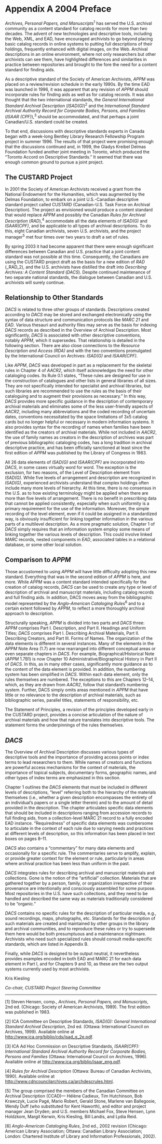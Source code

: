 # Appendix A 2004 Preface

_Archives, Personal Papers, and Manuscripts_<sup>1</sup> has served the U.S. archival community as a content standard for catalog records for more than two decades. The advent of new technologies and descriptive tools, including the Web, XML, and EAD, have encouraged archivists to go beyond placing basic catalog records in online systems to putting full descriptions of their holdings, frequently enhanced with digital images, on the Web. Archival descriptions in an online environment, where not only researchers but other archivists can see them, have highlighted differences and similarities in practice between repositories and brought to the fore the need for a content standard for finding aids.

As a descriptive standard of the Society of American Archivists, _APPM_ was placed on a review/revision schedule in the early 1990s. By the time EAD was launched in 1996, it was apparent that any revision of _APPM_ should incorporate rules for finding aids as well as for catalog records. It was also thought that the two international standards, the _General International Standard Archival Description_ (_ISAD(G)_)<sup>2</sup> and the _International Standard Archival Authority Record for Corporate Bodies, Persons, and Families_ (_ISAAR (CPF)_),<sup>3</sup> should be accommodated, and that perhaps a joint Canadian/U.S. standard could be created.

To that end, discussions with descriptive standards experts in Canada began with a week-long Bentley Library Research Fellowship Program project in summer 1996. The results of that project were promising enough that the discussions continued and, in 1999, the Gladys Kreibel Delmas Foundation funded another joint meeting in Toronto, which produced the “Toronto Accord on Descriptive Standards.” It seemed that there was enough common ground to pursue a joint project.

## The CUSTARD Project

In 2001 the Society of American Archivists received a grant from the National Endowment for the Humanities, which was augmented by the Delmas Foundation, to embark on a joint U.S.-Canadian descriptive standard project called CUSTARD (Canadian-U.S. Task Force on Archival Description). The project as envisioned would produce a content standard that would replace _APPM_ and possibly the Canadian _Rules for Archival Description_ (_RAD_),<sup>4</sup> accommodate all the data elements of _ISAD(G)_ and _ISAAR(CPF)_, and be applicable to all types of archival descriptions. To do this, eight Canadian archivists, seven U.S. archivists, and the project manager<sup>5</sup> met four times over two years to draft a set of rules.

By spring 2003 it had become apparent that there were enough significant differences between Canadian and U.S. practice that a joint content standard was not possible at this time. Consequently, the Canadians are using the CUSTARD project draft as the basis for a new edition of _RAD_ (_RAD_2), and the U.S. archivists have distilled the draft into _Describing Archives: A Content Standard_ (_DACS_). Despite continued maintenance of two separate national standards, the dialogue between Canadian and U.S. archivists will surely continue.

## Relationship to Other Standards

_DACS_ is related to three other groups of standards. Descriptions created according to _DACS_ may be stored and exchanged electronically using the syntax of data structure and communication protocols like _MARC 21_ and _EAD_. Various thesauri and authority files may serve as the basis for indexing _DACS_ records as described in the Overview of Archival Description. Most significantly, _DACS_ is associated with other descriptive conventions, notably _APPM_, which it supersedes. That relationship is detailed in the following section. There are also close connections to the _Resource Description and Access (RDA)_ and with the two conventions promulgated by the International Council on Archives: _ISAD(G)_ and _ISAAR(CPF)_.

Like _APPM_, _DACS_ was developed in part as a replacement for the skeletal rules in Chapter 4 of _AACR2_, which itself acknowledges the need for other cataloging codes. Its Rule 0.1 states, “These rules are designed for use in the construction of catalogues and other lists in general libraries of all sizes. They are not specifically intended for specialist and archival libraries, but such libraries are recommended to use the rules as the basis of their cataloguing and to augment their provisions as necessary.” In this way, _DACS_ provides more specific guidance in the description of contemporary archival materials and eliminates some of the less user-friendly aspects of _AACR2_, including many abbreviations and the coded recording of uncertain dates, conventions necessitated by the space limitations of 3x5 catalog cards but no longer helpful or necessary in modern information systems. It also provides syntax for the recording of names when families have been identified as the creators of archival materials. While not included in _AACR2_, the use of family names as creators in the description of archives was part of previous bibliographic cataloging codes, has a long tradition in archival descriptive practice, and has been officially sanctioned at least since the first edition of _APPM_ was published by the Library of Congress in 1983.

All 26 data elements of _ISAD(G)_ and _ISAAR(CPF)_ are incorporated into _DACS_, in some cases virtually word for word. The exception is the exclusion, for two reasons, of the Level of Description element from _ISAD(G)_. While five levels of arrangement and description are recognized in _ISAD(G)_, experienced archivists understand that complex holdings often include many more levels of hierarchy. At this time, there is no consensus in the U.S. as to how existing terminology might be applied when there are more than five levels of arrangement. There is no benefit in prescribing data that cannot be applied consistently, especially when such uniformity is a primary requirement for the use of the information. Moreover, the simple recording of the level element, even if it could be assigned in a standardized way, is obviously insufficient for linking together information in the various parts of a multilevel description. As a more pragmatic solution, Chapter 1 of _DACS_ simply requires that an information system employ some means of linking together the various levels of description. This could involve linked _MARC_ records, nested components in _EAD_, associated tables in a relational database, or some other local solution.

## Comparison to _APPM_

Those accustomed to using _APPM_ will have little difficulty adopting this new standard. Everything that was in the second edition of _APPM_ is here, and more. While _APPM_ was a content standard intended specifically for the creation of catalog records, _DACS_ can be used to create any type or level of description of archival and manuscript materials, including catalog records and full finding aids. In addition, DACS moves away from the bibliographic model represented by the _Anglo-American Cataloging Rules_<sup>6</sup> and to a certain extent followed by _APPM_, to reflect a more thoroughly archival approach to description.

Structurally speaking, _APPM_ is divided into two parts and _DACS_ three: _APPM_ comprises Part I. Description, and Part II. Headings and Uniform Titles; _DACS_ comprises Part I. Describing Archival Materials, Part II. Describing Creators, and Part III. Forms of Names. The organization of the data elements is different in several instances. Many of the elements in the _APPM_ Note Area (1.7) are now rearranged into different conceptual areas or even separate chapters in _DACS_. For example, Biographical/Historical Note (_APPM_ 1.7B1) is now Chapter 10 Administrative/Biographical History in Part II of _DACS_. In this, as in many other cases, significantly more guidance as to the content of the data element is provided. In addition, the numbering system has been simplified in _DACS_. Within each data element, only the rules themselves are numbered. The exceptions to this are Chapters 12–14, which, as they are drawn from _AACR2_, follow that standard’s numbering system. Further, DACS simply omits areas mentioned in _APPM_ that have little or no relevance to the description of archival materials, such as bibliographic series, parallel titles, statements of responsibility, etc.

The Statement of Principles, a revision of the principles developed early in the CUSTARD project, provides a concise articulation of the nature of archival materials and how that nature translates into descriptive tools. The statement forms the underpinnings of the rules themselves.

## _DACS_

The Overview of Archival Description discusses various types of descriptive tools and the importance of providing access points or index terms to lead researchers to them. While names of creators and functions are powerful access mechanisms for the context of materials, the importance of topical subjects, documentary forms, geographic names, and other types of index terms are emphasized in this section.

Chapter 1 outlines the _DACS_ elements that must be included in different levels of descriptions, “level” referring both to the hierarchy of the materials themselves (i.e., whether a given description encompasses the entirety of an individual’s papers or a single letter therein) and to the amount of detail provided in the description. The chapter articulates specific data elements that should be included in descriptions ranging from accession records to full finding aids, from a collection-level MARC 21 record to a fully encoded EAD instance. “Requiredness” of specific data elements was cumbersome to articulate in the context of each rule due to varying needs and practices at different levels of description, so this information has been placed in text boxes on pages 8–11.

_DACS_ also contains a “commentary” for many data elements and occasionally for a specific rule. The commentaries serve to amplify, explain, or provide greater context for the element or rule, particularly in areas where archival practice has been less than uniform in the past.

_DACS_ integrates rules for describing archival and manuscript materials and collections. Gone is the notion of the “artificial” collection. Materials that are gathered together by a person, family, or organization irrespective of their provenance are intentionally and consciously assembled for some purpose. Most repositories in the U.S. have such collections, and they need to be handled and described the same way as materials traditionally considered to be “organic.”

_DACS_ contains no specific rules for the description of particular media, e.g., sound recordings, maps, photographs, etc. Standards for the description of such materials are created and maintained by other groups in the library and archival communities, and to reproduce these rules or try to supersede them here would be both presumptuous and a maintenance nightmare. Archivists who need such specialized rules should consult media-specific standards, which are listed in Appendix B.

Finally, while _DACS_ is designed to be output neutral, it nevertheless provides examples encoded in both EAD and MARC 21 for each data element in Part I, and for Chapters 9 and 10, as these are the two output systems currently used by most archivists.

Kris Kiesling

_Co-chair, CUSTARD Project Steering Committee_

* * *

[1] Steven Hensen, comp., _Archives, Personal Papers, and Manuscripts_, 2nd ed. (Chicago: Society of American Archivists, 1989). The first edition was published in 1983.

[2] ICA Committee on Descriptive Standards, _ISAD(G): General International Standard Archival Description_, 2nd ed. (Ottawa: International Council on Archives, 1999). Available online at <http://www.ica.org/biblio/cds/isad_g_2e.pdf>.

[3] ICA Ad Hoc Commission on Descriptive Standards, _ISAAR(CPF): International Standard Archival Authority Record for Corporate Bodies, Persons and Families_ (Ottawa: International Council on Archives, 1996). Available online at <http://www.ica.org/biblio/isaar_eng.pdf>.

[4] _Rules for Archival Description_ (Ottawa: Bureau of Canadian Archivists, 1990). Available online at <http://www.cdncouncilarchives.ca/archdescrules.html>.

[5] The group comprised the members of the Canadian Committee on Archival Description (CCAD)— Hélène Cadieux, Tim Hutchinson, Bob Krawczyk, Lucie Pagé, Mario Robert, Gerald Stone, Marlene van Ballegooie, Wendy Duff (who substituted for Kent Haworth), and editor and project manager Jean Dryden; and U.S. members Michael Fox, Steve Hensen, Lynn Holdzkom, Margit Kerwin, Kris Kiesling, Bill Landis, and Lydia Reid.

[6] _Anglo-American Cataloging Rules_, 2nd ed., 2002 revision (Chicago: American Library Association; Ottawa: Canadian Library Association; London: Chartered Institute of Library and Information Professionals, 2002).
